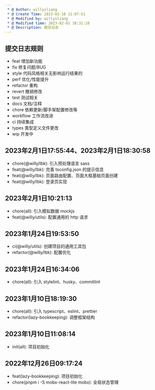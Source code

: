 ```yaml
---
 * @ Author: willysliang
 * @ Create Time: 2023-01-10 11:07:51
 * @ Modified by: willysliang
 * @ Modified time: 2023-02-01 18:31:10
 * @ Description: 提交日志
---
```


## 
## 提交日志规则
  - feat 增加新功能
  - fix 修复问题/BUG
  - style 代码风格相关无影响运行结果的
  - perf 优化/性能提升
  - refactor 重构
  - revert 撤销修改
  - test 测试相关
  - docs 文档/注释
  - chore 依赖更新/脚手架配置修改等
  - workflow 工作流改进
  - ci 持续集成
  - types 类型定义文件更改
  - wip 开发中


## 2023年2月1日17:55:44、2023年2月1日18:30:58
  - chore(@willy/lbk): 引入预处理语言 sass 
  - feat(@willy/lbk): 完善 tsconfig.json 的提示信息
  - feat(@willy/lbk): 页面路由配置、页面大框基础页面创建
  - feat(@willy/lbk): 登录页实现

## 2023年2月1日10:21:13
  - chore(all): 引入模拟数据 mockjs
  - feat(@willy/utils): 配置通用的 http 请求

## 2023年1月24日19:53:50
  - ci(@willy/utils): 创建项目的通用工具包
  - refactor(@willy/lbk): 配置优化

## 2023年1月24日16:34:06
  - chore(all): 引入 stylelint、husky、commitlint

## 2023年1月10日18:19:30
  - chore(all): 引入 typescript、eslint、prettier
  - refactor(lazy-bookkeeping): 调整框架结构

## 2023年1月10日11:08:14
  - init(all): 项目初始化

## 2022年12月26日09:17:24
  - feat(lazy-bookkeeping): 项目初始化
  - chore(pnpm i -S mobx-react-lite mobx): 全局状态管理

